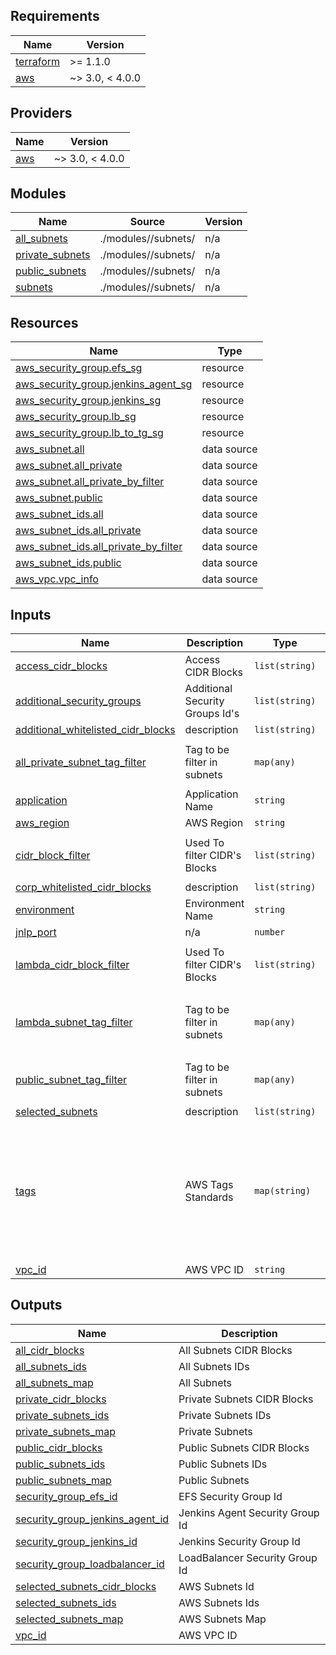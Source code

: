 ## Requirements

| Name | Version |
|------|---------|
| <a name="requirement_terraform"></a> [terraform](#requirement\_terraform) | >= 1.1.0 |
| <a name="requirement_aws"></a> [aws](#requirement\_aws) | ~> 3.0, < 4.0.0 |

## Providers

| Name | Version |
|------|---------|
| <a name="provider_aws"></a> [aws](#provider\_aws) | ~> 3.0, < 4.0.0 |

## Modules

| Name | Source | Version |
|------|--------|---------|
| <a name="module_all_subnets"></a> [all\_subnets](#module\_all\_subnets) | ./modules//subnets/ | n/a |
| <a name="module_private_subnets"></a> [private\_subnets](#module\_private\_subnets) | ./modules//subnets/ | n/a |
| <a name="module_public_subnets"></a> [public\_subnets](#module\_public\_subnets) | ./modules//subnets/ | n/a |
| <a name="module_subnets"></a> [subnets](#module\_subnets) | ./modules//subnets/ | n/a |

## Resources

| Name | Type |
|------|------|
| [aws_security_group.efs_sg](https://registry.terraform.io/providers/hashicorp/aws/latest/docs/resources/security_group) | resource |
| [aws_security_group.jenkins_agent_sg](https://registry.terraform.io/providers/hashicorp/aws/latest/docs/resources/security_group) | resource |
| [aws_security_group.jenkins_sg](https://registry.terraform.io/providers/hashicorp/aws/latest/docs/resources/security_group) | resource |
| [aws_security_group.lb_sg](https://registry.terraform.io/providers/hashicorp/aws/latest/docs/resources/security_group) | resource |
| [aws_security_group.lb_to_tg_sg](https://registry.terraform.io/providers/hashicorp/aws/latest/docs/resources/security_group) | resource |
| [aws_subnet.all](https://registry.terraform.io/providers/hashicorp/aws/latest/docs/data-sources/subnet) | data source |
| [aws_subnet.all_private](https://registry.terraform.io/providers/hashicorp/aws/latest/docs/data-sources/subnet) | data source |
| [aws_subnet.all_private_by_filter](https://registry.terraform.io/providers/hashicorp/aws/latest/docs/data-sources/subnet) | data source |
| [aws_subnet.public](https://registry.terraform.io/providers/hashicorp/aws/latest/docs/data-sources/subnet) | data source |
| [aws_subnet_ids.all](https://registry.terraform.io/providers/hashicorp/aws/latest/docs/data-sources/subnet_ids) | data source |
| [aws_subnet_ids.all_private](https://registry.terraform.io/providers/hashicorp/aws/latest/docs/data-sources/subnet_ids) | data source |
| [aws_subnet_ids.all_private_by_filter](https://registry.terraform.io/providers/hashicorp/aws/latest/docs/data-sources/subnet_ids) | data source |
| [aws_subnet_ids.public](https://registry.terraform.io/providers/hashicorp/aws/latest/docs/data-sources/subnet_ids) | data source |
| [aws_vpc.vpc_info](https://registry.terraform.io/providers/hashicorp/aws/latest/docs/data-sources/vpc) | data source |

## Inputs

| Name | Description | Type | Default | Required |
|------|-------------|------|---------|:--------:|
| <a name="input_access_cidr_blocks"></a> [access\_cidr\_blocks](#input\_access\_cidr\_blocks) | Access CIDR Blocks | `list(string)` | `[]` | no |
| <a name="input_additional_security_groups"></a> [additional\_security\_groups](#input\_additional\_security\_groups) | Additional Security Groups Id's | `list(string)` | `[]` | no |
| <a name="input_additional_whitelisted_cidr_blocks"></a> [additional\_whitelisted\_cidr\_blocks](#input\_additional\_whitelisted\_cidr\_blocks) | description | `list(string)` | `[]` | no |
| <a name="input_all_private_subnet_tag_filter"></a> [all\_private\_subnet\_tag\_filter](#input\_all\_private\_subnet\_tag\_filter) | Tag to be filter in subnets | `map(any)` | <pre>{<br>  "Name": "*private*"<br>}</pre> | no |
| <a name="input_application"></a> [application](#input\_application) | Application Name | `string` | n/a | yes |
| <a name="input_aws_region"></a> [aws\_region](#input\_aws\_region) | AWS Region | `string` | n/a | yes |
| <a name="input_cidr_block_filter"></a> [cidr\_block\_filter](#input\_cidr\_block\_filter) | Used To filter CIDR's Blocks | `list(string)` | <pre>[<br>  "*"<br>]</pre> | no |
| <a name="input_corp_whitelisted_cidr_blocks"></a> [corp\_whitelisted\_cidr\_blocks](#input\_corp\_whitelisted\_cidr\_blocks) | description | `list(string)` | `[]` | no |
| <a name="input_environment"></a> [environment](#input\_environment) | Environment Name | `string` | n/a | yes |
| <a name="input_jnlp_port"></a> [jnlp\_port](#input\_jnlp\_port) | n/a | `number` | `50000` | no |
| <a name="input_lambda_cidr_block_filter"></a> [lambda\_cidr\_block\_filter](#input\_lambda\_cidr\_block\_filter) | Used To filter CIDR's Blocks | `list(string)` | <pre>[<br>  "*"<br>]</pre> | no |
| <a name="input_lambda_subnet_tag_filter"></a> [lambda\_subnet\_tag\_filter](#input\_lambda\_subnet\_tag\_filter) | Tag to be filter in subnets | `map(any)` | <pre>{<br>  "Name": "*private*",<br>  "lambda": "yes"<br>}</pre> | no |
| <a name="input_public_subnet_tag_filter"></a> [public\_subnet\_tag\_filter](#input\_public\_subnet\_tag\_filter) | Tag to be filter in subnets | `map(any)` | <pre>{<br>  "Name": "*public*"<br>}</pre> | no |
| <a name="input_selected_subnets"></a> [selected\_subnets](#input\_selected\_subnets) | description | `list(string)` | `[]` | no |
| <a name="input_tags"></a> [tags](#input\_tags) | AWS Tags Standards | `map(string)` | <pre>{<br>  "ansible": false,<br>  "deployer": "TBD",<br>  "iac": "terraform",<br>  "owner": "SRE",<br>  "project": "TBD",<br>  "region": "TBD",<br>  "repo": "https://github.com/PasseiDireto/terraform-jenkins-iac.git",<br>  "stack": "TBD",<br>  "tier": "infra"<br>}</pre> | no |
| <a name="input_vpc_id"></a> [vpc\_id](#input\_vpc\_id) | AWS VPC ID | `string` | n/a | yes |

## Outputs

| Name | Description |
|------|-------------|
| <a name="output_all_cidr_blocks"></a> [all\_cidr\_blocks](#output\_all\_cidr\_blocks) | All Subnets CIDR Blocks |
| <a name="output_all_subnets_ids"></a> [all\_subnets\_ids](#output\_all\_subnets\_ids) | All Subnets IDs |
| <a name="output_all_subnets_map"></a> [all\_subnets\_map](#output\_all\_subnets\_map) | All Subnets |
| <a name="output_private_cidr_blocks"></a> [private\_cidr\_blocks](#output\_private\_cidr\_blocks) | Private Subnets CIDR Blocks |
| <a name="output_private_subnets_ids"></a> [private\_subnets\_ids](#output\_private\_subnets\_ids) | Private Subnets IDs |
| <a name="output_private_subnets_map"></a> [private\_subnets\_map](#output\_private\_subnets\_map) | Private Subnets |
| <a name="output_public_cidr_blocks"></a> [public\_cidr\_blocks](#output\_public\_cidr\_blocks) | Public Subnets CIDR Blocks |
| <a name="output_public_subnets_ids"></a> [public\_subnets\_ids](#output\_public\_subnets\_ids) | Public Subnets IDs |
| <a name="output_public_subnets_map"></a> [public\_subnets\_map](#output\_public\_subnets\_map) | Public Subnets |
| <a name="output_security_group_efs_id"></a> [security\_group\_efs\_id](#output\_security\_group\_efs\_id) | EFS Security Group Id |
| <a name="output_security_group_jenkins_agent_id"></a> [security\_group\_jenkins\_agent\_id](#output\_security\_group\_jenkins\_agent\_id) | Jenkins Agent Security Group Id |
| <a name="output_security_group_jenkins_id"></a> [security\_group\_jenkins\_id](#output\_security\_group\_jenkins\_id) | Jenkins Security Group Id |
| <a name="output_security_group_loadbalancer_id"></a> [security\_group\_loadbalancer\_id](#output\_security\_group\_loadbalancer\_id) | LoadBalancer Security Group Id |
| <a name="output_selected_subnets_cidr_blocks"></a> [selected\_subnets\_cidr\_blocks](#output\_selected\_subnets\_cidr\_blocks) | AWS Subnets Id |
| <a name="output_selected_subnets_ids"></a> [selected\_subnets\_ids](#output\_selected\_subnets\_ids) | AWS Subnets Ids |
| <a name="output_selected_subnets_map"></a> [selected\_subnets\_map](#output\_selected\_subnets\_map) | AWS Subnets Map |
| <a name="output_vpc_id"></a> [vpc\_id](#output\_vpc\_id) | AWS VPC ID |
